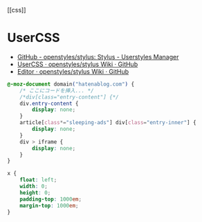 [[css]]

# UserCSS
- [GitHub - openstyles/stylus: Stylus - Userstyles Manager](https://github.com/openstyles/stylus)
- [UserCSS · openstyles/stylus Wiki · GitHub](https://github.com/openstyles/stylus/wiki/Usercss)
- [Editor · openstyles/stylus Wiki · GitHub](https://github.com/openstyles/stylus/wiki/Editor#usercss-mode)

```css
@-moz-document domain("hatenablog.com") {
    /* ここにコードを挿入... */
    /*div[class="entry-content"] {*/
    div.entry-content {
        display: none;
    }
    article[class*="sleeping-ads"] div[class="entry-inner"] {
        display: none;
    }
    div > iframe {
        display: none;
    }
}
```

```css
x {
	float: left;
	width: 0;
	height: 0;
	padding-top: 1000em;
	margin-top: 1000em;
}
```

